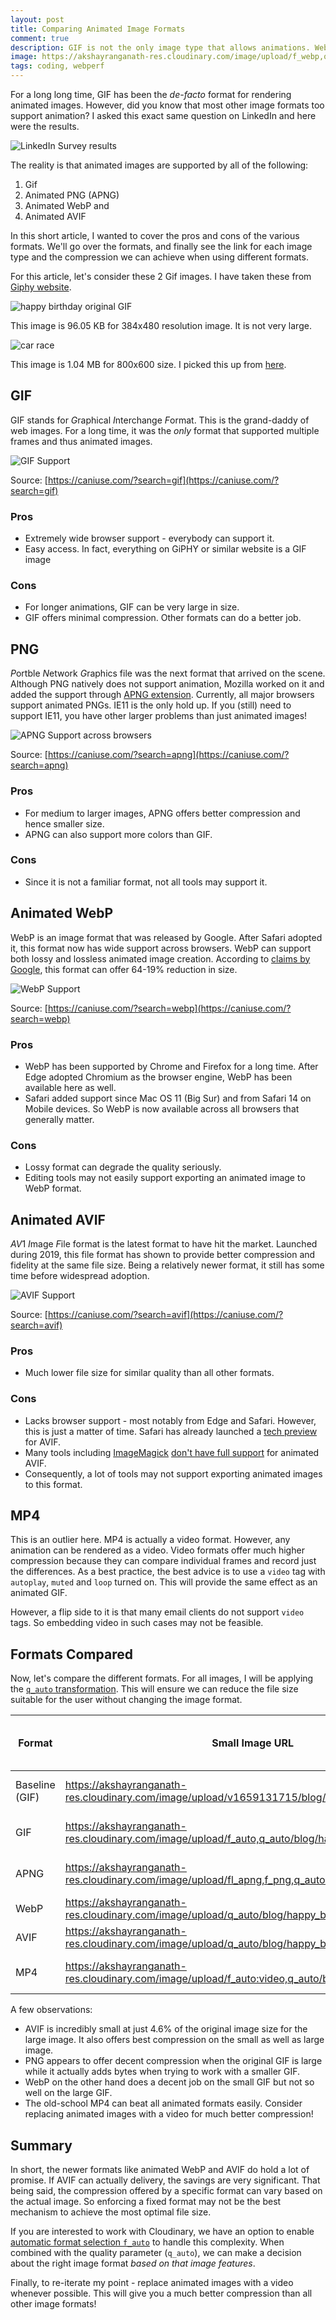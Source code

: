 ```yaml
---
layout: post
title: Comparing Animated Image Formats
comment: true
description: GIF is not the only image type that allows animations. WebP, AVIF and even PNG supports it - and could even be less heavier for your website. Learn more about the use of these formats.
image: https://akshayranganath-res.cloudinary.com/image/upload/f_webp,q_auto:low,w_350/blog/happy_birthday.gif
tags: coding, webperf
---
```


For a long long time, GIF has been the _de-facto_ format for rendering animated images. However, did you know that most other image formats too support animation? I asked this exact same question on LinkedIn and here were the results.

![LinkedIn Survey results](https://akshayranganath-res.cloudinary.com/image/upload/f_auto,q_auto,w_1080/blog/survey-result.png)

The reality is that animated images are supported by all of the following:

1. Gif
2. Animated PNG (APNG)
3. Animated WebP and
4. Animated AVIF

In this short article, I wanted to cover the pros and cons of the various formats. We'll go over the formats, and finally see the link for each image type and the compression we can achieve when using different formats.

For this article, let's consider these 2 Gif images. I have taken these from [Giphy website](https://giphy.com/gifs/happy-birthday-hbd-hb-onPMdPD9wI4rWA6KaT).

![happy birthday original GIF](https://akshayranganath-res.cloudinary.com/image/upload/f_auto,q_auto/blog/happy_birthday.gif)

This image is 96.05 KB for 384x480 resolution image. It is not very large. 

![car race](https://akshayranganath-res.cloudinary.com/image/upload/f_auto,q_auto/blog/car-race.gif)

This image is 1.04 MB for 800x600 size. I picked this up from [here](https://cdn.dribbble.com/users/2935848/screenshots/6641649/race-car.gif).


## GIF

GIF stands for *G*raphical *I*nterchange *F*ormat. This is the grand-daddy of web images. For a long time, it was the _only_ format that supported multiple frames and thus animated images.

![GIF Support](https://akshayranganath-res.cloudinary.com/image/upload/f_auto,q_auto,w_1080,e_sharpen/blog/gif-support.png)

Source: [https://caniuse.com/?search=gif](https://caniuse.com/?search=gif)

### Pros

* Extremely wide browser support - everybody can support it.
* Easy access. In fact, everything on GiPHY or similar website is a GIF image

### Cons

* For longer animations, GIF can be very large in size.
* GIF offers minimal compression. Other formats can do a better job.

## PNG

*P*ortble *N*etwork *G*raphics file was the next format that arrived on the scene. Although PNG natively does not support animation, Mozilla worked on it and added the support through [APNG extension](https://en.wikipedia.org/wiki/Portable_Network_Graphics#Animation). Currently, all major browsers support animated PNGs. IE11 is the only hold up. If you (still) need to support IE11, you have other larger problems than just animated images!

![APNG Support across browsers](https://akshayranganath-res.cloudinary.com/image/upload/f_auto,q_auto,w_1080,e_sharpen/blog/apng_support.png)

Source: [https://caniuse.com/?search=apng](https://caniuse.com/?search=apng)

### Pros

* For medium to larger images, APNG offers better compression and hence smaller size.
* APNG can also support more colors than GIF.

### Cons

* Since it is not a familiar format, not all tools may support it.

## Animated WebP

WebP is an image format that was released by Google. After Safari adopted it, this format now has wide support across browsers. WebP can support both lossy and lossless animated image creation. According to [claims by Google](https://en.wikipedia.org/wiki/WebP#Animation), this format can offer 64-19% reduction in size.

![WebP Support](https://akshayranganath-res.cloudinary.com/image/upload/f_auto,q_auto,w_1080,e_sharpen/blog/webp_support.png)

Source: [https://caniuse.com/?search=webp](https://caniuse.com/?search=webp)

### Pros

* WebP has been supported by Chrome and Firefox for a long time. After Edge adopted Chromium as the browser engine, WebP has been available here as well.
* Safari added support since Mac OS 11 (Big Sur) and from Safari 14 on Mobile devices. So WebP is now available across all browsers that generally matter.

### Cons

* Lossy format can degrade the quality seriously.
* Editing tools may not easily support exporting an animated image to WebP format.

## Animated AVIF

*AV*1 *I*mage *F*ile format is the latest format to have hit the market. Launched during 2019, this file format has shown to provide better compression and fidelity at the same file size. Being a relatively newer format, it still has some time before widespread adoption. 

![AVIF Support](https://akshayranganath-res.cloudinary.com/image/upload/f_auto,q_auto,w_1080,e_sharpen/blog/avif_support.png)

Source: [https://caniuse.com/?search=avif](https://caniuse.com/?search=avif)

### Pros

* Much lower file size for similar quality than all other formats.

### Cons

* Lacks browser support - most notably from Edge and Safari. However, this is just a matter of time. Safari has already launched a [tech preview](https://9to5mac.com/2022/07/15/apple-avif-image-safari-ios-16-macos-13/) for AVIF.
* Many tools including [ImageMagick](https://imagemagick.org/) [don't have full support](https://github.com/ImageMagick/ImageMagick/issues/2788) for animated AVIF.
* Consequently, a lot of tools may not support exporting animated images to this format.

## MP4

This is an outlier here. MP4 is actually a video format. However, any animation can be rendered as a video. Video formats offer much higher compression because they can compare individual frames and record just the differences. As a best practice, the best advice is to use a `video` tag with `autoplay`, `muted`  and `loop` turned on. This will provide the same effect as an animated GIF.

However, a flip side to it is that many email clients do not support `video` tags. So embedding video in such cases may not be feasible.

## Formats Compared

Now, let's compare the different formats. For all images, I will be applying the [`q_auto` transformation](https://cloudinary.com/documentation/image_optimization#automatic_quality_selection_q_auto). This will ensure we can reduce the file size suitable for the user without changing the image format.

| Format         | Small Image URL                                                                                      | Small Image Size (KB) | Savings | Large Image URL                                                                               | Large Image (KB) | Savings |
|----------------|------------------------------------------------------------------------------------------------------|-----------------------|---------|-----------------------------------------------------------------------------------------------|------------------|---------|
| Baseline (GIF) | https://akshayranganath-res.cloudinary.com/image/upload/v1659131715/blog/happy_birthday.gif          | 96.05                 | 0.00    | https://akshayranganath-res.cloudinary.com/image/upload/v1659130929/blog/car-race.gif         | 1040             | 0.00    |
| GIF            | https://akshayranganath-res.cloudinary.com/image/upload/f_auto,q_auto/blog/happy_birthday.gif        | 96.05                 | 0.00    | https://akshayranganath-res.cloudinary.com/image/upload/f_auto,q_auto/blog/car-race.gif       | 1040             | 0.00    |
| APNG           | https://akshayranganath-res.cloudinary.com/image/upload/fl_apng,f_png,q_auto/blog/happy_birthday.gif | 117.1                 | 121.92  | https://akshayranganath-res.cloudinary.com/image/upload/fl_apng,q_auto/blog/car-race.png      | 786.87           | 75.66   |
| WebP           | https://akshayranganath-res.cloudinary.com/image/upload/q_auto/blog/happy_birthday.webp              | 67.22                 | 69.98   | https://akshayranganath-res.cloudinary.com/image/upload/q_auto/blog/car-race.webp             | 1013.39          | 97.44   |
| AVIF           | https://akshayranganath-res.cloudinary.com/image/upload/q_auto/blog/happy_birthday.avif              | 32.14                 | 33.46   | https://akshayranganath-res.cloudinary.com/image/upload/q_auto/blog/car-race.avif             | 47.31            | 4.55    |
| MP4            | https://akshayranganath-res.cloudinary.com/image/upload/f_auto:video,q_auto/blog/happy_birthday.gif  | 32.1                  | 33.42   | https://akshayranganath-res.cloudinary.com/image/upload/f_auto:video,q_auto/blog/car-race.gif | 15.8             | 1.52    |



A few observations:

* AVIF is incredibly small at just 4.6% of the original image size for the large image. It also offers best compression on the small as well as large image.
* PNG appears to offer decent compression when the original GIF is large while it actually adds bytes when trying to work with a smaller GIF.
* WebP on the other hand does a decent job on the small GIF but not so well on the large GIF.
* The old-school MP4 can beat all animated formats easily. Consider replacing animated images with a video for much better compression!

## Summary

In short, the newer formats like animated WebP and AVIF do hold a lot of promise. If AVIF can actually delivery, the savings are very significant. That being said, the compression offered by a specific format can vary based on the actual image. So enforcing a fixed format may not be the best mechanism to achieve the most optimal file size.

If you are interested to work with Cloudinary, we have an option to enable [automatic format selection `f_auto`](https://cloudinary.com/documentation/image_optimization#automatic_format_selection_f_auto) to handle this complexity. When combined with the quality parameter (`q_auto`), we can make a decision about the right image format *based on that image features*. 

Finally, to re-iterate my point - replace animated images with a video whenever possible. This will give you a much better compression than all other image formats!